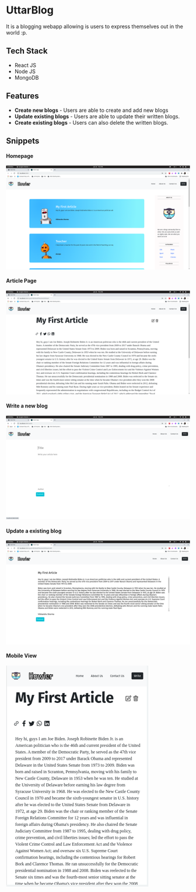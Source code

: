 # UttarBlog

It is a blogging webapp allowing is users to express themselves out in the world :p.

## Tech Stack

- React JS
- Node JS
- MongoDB

## Features

- **Create new blogs** - Users are able to create and add new blogs
- **Update existing blogs** - Users are able to update their written blogs.
- **Create existing blogs** - Users can also delete the written blogs.

## Snippets

#### Homepage

![Getting Started](assets/Homepage.png)

#### Article Page

![Getting Started](assets/ArticlePage.png)

#### Write a new blog

![Getting Started](assets/WritePage.png)

#### Update a existing blog

![Getting Started](assets/EditPage.png)

#### Mobile View

![Getting Started](assets/MobileView.png)

